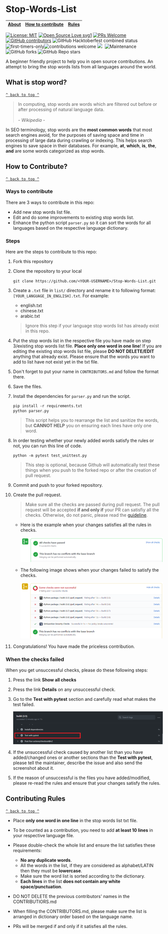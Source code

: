 # Stop-Words-List

[About](#stop-words-list) | [How to contribute](#how-to-contribute?) | [Rules](#contributing-rules) 
:---:|:---:|:---:

[![License: MIT](https://img.shields.io/badge/License-MIT-yellow.svg)](https://opensource.org/licenses/MIT) [![Open Source Love svg1](https://badges.frapsoft.com/os/v1/open-source.svg?v=103)](https://github.com/ellerbrock/open-source-badges/) [![PRs Welcome](https://img.shields.io/badge/PRs-welcome-brightgreen.svg?style=flat-square)](http://makeapullrequest.com) [![GitHub contributors](https://img.shields.io/github/contributors/ddhira123/Stop-Words-List.svg)](https://GitHub.com/ddhira123/Stop-Words-List/graphs/contributors/) ![GitHub Hacktoberfest combined status](https://img.shields.io/github/hacktoberfest/2020/ddhira123/Stop-Words-List) ![first-timers-only](https://img.shields.io/badge/first--timers--only-friendly-yellow.svg?style=flat)![contributions welcome](https://img.shields.io/static/v1.svg?label=Contributions&message=Welcome&color=0059b3&style=flat-square) ![](https://img.shields.io/github/repo-size/ddhira123/Stop-Words-List.svg?label=Repo%20size&style=flat-square)&nbsp; ![Maintenance](https://img.shields.io/maintenance/yes/2020)![GitHub forks](https://img.shields.io/github/forks/ddhira123/Stop-Words-List?style=social) ![GitHub Repo stars](https://img.shields.io/github/stars/ddhira123/Stop-Words-List?style=social) 
</p>
A beginner friendly project to help you in open source contributions. An attempt to bring the stop words lists from all languages around the world.

## What is stop word?
[`^ back to top ^`](#stop-words-list)

> In computing, stop words are words which are filtered out before or after processing of natural language data. <br><br>
> \- *Wikipedia* -

In SEO terminology, stop words are the **most common words** that most search engines avoid, for the purposes of saving space and time in processing of large data during crawling or indexing. This helps search engines to save space in their databases. For example, **at**, **which**, **is**, **the**, **and** are some words categorized as stop words.

## How to Contribute?
[`^ back to top ^`](#stop-words-list)

### Ways to contribute
There are 3 ways to contribute in this repo:

- Add new stop words list file. 
- Edit and do some improvements to existing stop words list.
- Enhance the python script `parser.py` so it can sort the words for all languages based on the respective language dictionary.

### Steps
Here are the steps to contribute to this repo:

1. Fork this repository
2. Clone the repository to your local

    `git clone https://github.com/<YOUR-USERNAME>/Stop-Words-List.git`
    
3. Create a `.txt` file in `list/` directory and rename it to following format: `[YOUR_LANGUAGE_IN_ENGLISH].txt`. For example:
    - english.txt
    - chinese.txt
    - arabic.txt
  
    > Ignore this step if your language stop words list has already exist in this repo.

4. Put the stop words list in the respective file you have made on step 3/existing stop words list file. **Place only one word in one line**! If you are editing the existing stop words list file, please **DO NOT DELETE/EDIT** anything that already exist. Please ensure that the words you want to add to list have not exist yet in the txt file.
5. Don't forget to put your name in `CONTRIBUTORS.md` and follow the format there.
6. Save the files.
7. Install the dependencies for `parser.py` and run the script. 

    ```
    pip install -r requirements.txt
    python parser.py
    ```
    
    > This script helps you to rearrange the list and sanitize the words, but **CANNOT HELP** you on ensuring each lines have only one word.
    
8. In order testing whether your newly added words satisfy the rules or not, you can run this line of code.

    ```
    python -m pytest test_unittest.py
    ```

    > This step is optional, because Github will automatically test these things when you push to the forked repo or after the creation of pull request.

9. Commit and push to your forked repository.
10. Create the pull request. 

    > Make sure all the checks are passed during pull request. The pull request will be accepted **if and only if** your PR can satisfiy all the checks. Otherwise, do not panic, please read the [guideline](#when-the-checks-failed).
    
    - Here is the example when your changes satisfies all the rules in checks.

        ![](img%20resources/check_succeed.png)

    - The following image shows when your changes failed to satisfy the checks.

        ![](img%20resources/check_fails.png)

    
11. Congratulations! You have made the priceless contribution.

### When the checks failed

When you get unsuccessful checks, please do these following steps:

1. Press the link **Show all checks**
2. Press the link **Details** on any unsuccessful check.
3. Go to the **Test with pytest** section and carefully read what makes the test failed.
   
     ![](img%20resources/check_details.png)

4. If the unsuccessful check caused by another list than you have added/changed ones or another sections than the **Test with pytest**, please tell the maintainer, describe the issue and also send the screenshot about it.
   
5. If the reason of unsuccessful is the files you have added/modified, please re-read the rules and ensure that your changes satisfy the rules.

## Contributing Rules
[`^ back to top ^`](#stop-words-list)

- Place **only one word in one line** in the stop words list txt file.
- To be counted as a contribution, you need to add **at least 10 lines** in your respective language file.
- Please double-check the whole list and ensure the list satisfies these requirements:

    - **No any duplicate words**.
    - All the words in the list, if they are considered as alphabet/LATIN then they must be **lowercase**.
    - Make sure the word list is sorted according to the dictionary.
    - **Each lines** in the list **does not contain any white space/punctuation**.
    
- DO NOT DELETE the previous contributors' names in the CONTRIBUTIORS.md
- When filling the CONTRIBUTORS.md, please make sure the list is arranged in dictionary order based on the language name.
- PRs will be merged if and only if it satisfies all the rules. 